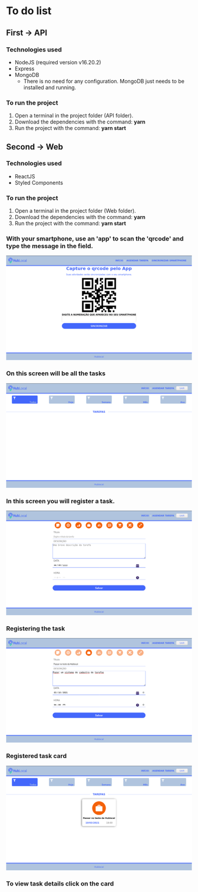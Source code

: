 # To do list 

## First -> API

### Technologies used
* NodeJS (required version v16.20.2)
* Express
* MongoDB
    * There is no need for any configuration. MongoDB just needs to be installed and running.
      

### To run the project
1. Open a terminal in the project folder (API folder).
2. Download the dependencies with the command: **yarn**
3. Run the project with the command: **yarn start**

## Second -> Web

### Technologies used
* ReactJS
* Styled Components

### To run the project
1. Open a terminal in the project folder (Web folder).
2. Download the dependencies with the command: **yarn**
3. Run the project with the command: **yarn start**

### With your smartphone, use an 'app' to scan the 'qrcode' and type the message in the field.
![banner](web/src/img/banner1.png)

### On this screen will be all the tasks
![banner](web/src/img/banner2.png)

### In this screen you will register a task.
![banner](web/src/img/banner3.png)

### Registering the task
![banner](web/src/img/banner4.png)

### Registered task card
![banner](web/src/img/banner5.png)

### To view task details click on the card

